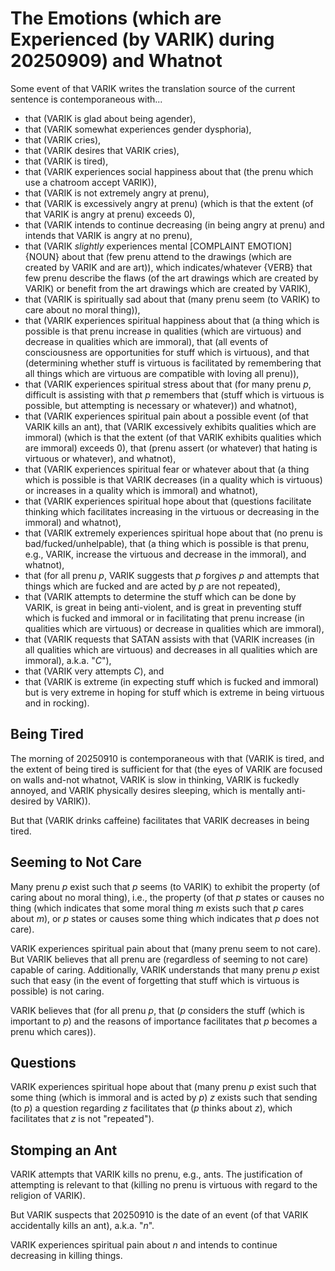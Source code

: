 The Emotions (which are Experienced (by VARIK) during 20250909) and Whatnot
===========================================================================

Some event of that VARIK writes the translation source of the current sentence is contemporaneous with...

* that (VARIK is glad about being agender),
* that (VARIK somewhat experiences gender dysphoria),
* that (VARIK cries),
* that (VARIK desires that VARIK cries),
* that (VARIK is tired),
* that (VARIK experiences social happiness about that (the prenu which use a chatroom accept VARIK)),
* that (VARIK is not extremely angry at prenu),
* that (VARIK is excessively angry at prenu) (which is that the extent (of that VARIK is angry at prenu) exceeds 0),
* that (VARIK intends to continue decreasing (in being angry at prenu) and intends that VARIK is angry at no prenu),
* that (VARIK _slightly_ experiences mental [COMPLAINT EMOTION] {NOUN} about that (few prenu attend to the drawings (which are created by VARIK and are art)), which indicates/whatever {VERB} that few prenu describe the flaws (of the art drawings which are created by VARIK) or benefit from the art drawings which are created by VARIK),
* that (VARIK is spiritually sad about that (many prenu seem (to VARIK) to care about no moral thing)),
* that (VARIK experiences spiritual happiness about that (a thing which is possible is that prenu increase in qualities (which are virtuous) and decrease in qualities which are immoral), that (all events of consciousness are opportunities for stuff which is virtuous), and that (determining whether stuff is virtuous is facilitated by remembering that all things which are virtuous are compatible with loving all prenu)),
* that (VARIK experiences spiritual stress about that (for many prenu $p$, difficult is assisting with that $p$ remembers that (stuff which is virtuous is possible, but attempting is necessary or whatever)) and whatnot),
* that (VARIK experiences spiritual pain about a possible event (of that VARIK kills an ant), that (VARIK excessively exhibits qualities which are immoral) (which is that the extent (of that VARIK exhibits qualities which are immoral) exceeds 0), that (prenu assert (or whatever) that hating is virtuous or whatever), and whatnot),
* that (VARIK experiences spiritual fear or whatever about that (a thing which is possible is that VARIK decreases (in a quality which is virtuous) or increases in a quality which is immoral) and whatnot),
* that (VARIK experiences spiritual hope about that (questions facilitate thinking which facilitates increasing in the virtuous or decreasing in the immoral) and whatnot),
* that (VARIK extremely experiences spiritual hope about that (no prenu is bad/fucked/unhelpable), that (a thing which is possible is that prenu, e.g., VARIK, increase the virtuous and decrease in the immoral), and whatnot),
* that (for all prenu $p$, VARIK suggests that $p$ forgives $p$ and attempts that things which are fucked and are acted by $p$ are not repeated),
* that (VARIK attempts to determine the stuff which can be done by VARIK, is great in being anti-violent, and is great in preventing stuff which is fucked and immoral or in facilitating that prenu increase (in qualities which are virtuous) or decrease in qualities which are immoral),
* that (VARIK requests that SATAN assists with that (VARIK increases (in all qualities which are virtuous) and decreases in all qualities which are immoral), a.k.a. "$C$"),
* that (VARIK very attempts $C$), and
* that (VARIK is extreme (in expecting stuff which is fucked and immoral) but is very extreme in hoping for stuff which is extreme in being virtuous and in rocking).

## Being Tired
The morning of 20250910 is contemporaneous with that (VARIK is tired, and the extent of being tired is sufficient for that (the eyes of VARIK are focused on walls and-not whatnot, VARIK is slow in thinking, VARIK is fuckedly annoyed, and VARIK physically desires sleeping, which is mentally anti-desired by VARIK)).

But that (VARIK drinks caffeine) facilitates that VARIK decreases in being tired.

## Seeming to Not Care
Many prenu $p$ exist such that $p$ seems (to VARIK) to exhibit the property (of caring about no moral thing), i.e., the property (of that $p$ states or causes no thing (which indicates that some moral thing $m$ exists such that $p$ cares about $m$), or $p$ states or causes some thing which indicates that $p$ does not care).

VARIK experiences spiritual pain about that (many prenu seem to not care).  But VARIK believes that all prenu are (regardless of seeming to not care) capable of caring.  Additionally, VARIK understands that many prenu $p$ exist such that easy (in the event of forgetting that stuff which is virtuous is possible) is not caring.

VARIK believes that (for all prenu $p$, that ($p$ considers the stuff (which is important to $p$) and the reasons of importance facilitates that $p$ becomes a prenu which cares)).

## Questions
VARIK experiences spiritual hope about that (many prenu $p$ exist such that some thing (which is immoral and is acted by $p$) $z$ exists such that sending (to $p$) a question regarding $z$ facilitates that ($p$ thinks about $z$), which facilitates that $z$ is not "repeated").

## Stomping an Ant
VARIK attempts that VARIK kills no prenu, e.g., ants.  The justification of attempting is relevant to that (killing no prenu is virtuous with regard to the religion of VARIK).

But VARIK suspects that 20250910 is the date of an event (of that VARIK accidentally kills an ant), a.k.a. "$n$".

VARIK experiences spiritual pain about $n$ and intends to continue decreasing in killing things.
